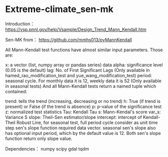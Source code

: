 # Extreme-climate_sen-mk

Introduction：
https://vsp.pnnl.gov/help/Vsample/Design_Trend_Mann_Kendall.htm

Sen-MK from：
https://github.com/mmhs013/pyMannKendall

All Mann-Kendall test functions have almost similar input parameters. Those are:

x: a vector (list, numpy array or pandas series) data
alpha: significance level (0.05 is the default)
lag: No. of First Significant Lags (Only available in hamed_rao_modification_test and yue_wang_modification_test)
period: seasonal cycle. For monthly data it is 12, weekly data it is 52 (Only available in seasonal tests)
And all Mann-Kendall tests return a named tuple which contained:

trend: tells the trend (increasing, decreasing or no trend)
h: True (if trend is present) or False (if the trend is absence)
p: p-value of the significance test
z: normalized test statistics
Tau: Kendall Tau
s: Mann-Kendal's score
var_s: Variance S
slope: Theil-Sen estimator/slope
intercept: intercept of Kendall-Theil Robust Line, for seasonal test, full period cycle consider as unit time step
sen's slope function required data vector. seasonal sen's slope also has optional input period, which by the default value is 12. Both sen's slope function return only slope value.

Dependencies：
numpy
scipy
gdal
tqdm
